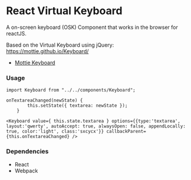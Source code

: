 React Virtual Keyboard
=====================

A on-screen keyboard (OSK) Component that works in the browser for reactJS.

Based on the Virtual Keyboard using jQuery:
https://mottie.github.io/Keyboard/

* [Mottie Keyboard](https://mottie.github.io/Keyboard/)

### Usage

```
import Keyboard from "../../components/Keyboard";
```


```
onTextareaChanged(newState) {
        this.setState({ textarea: newState });
    }
```

```
<Keyboard value={ this.state.textarea } options={{type:'textarea', layout:'qwerty', autoAccept: true, alwaysOpen: false, appendLocally: true, color:'light', class:'sxcycx'}} callbackParent={this.onTextareaChanged} />
```

### Dependencies

* React
* Webpack
